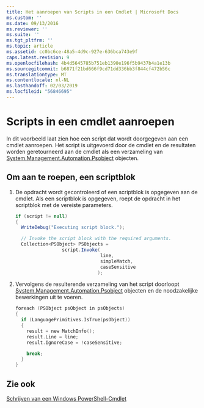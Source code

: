 ```yaml
---
title: Het aanroepen van Scripts in een Cmdlet | Microsoft Docs
ms.custom: ''
ms.date: 09/13/2016
ms.reviewer: ''
ms.suite: ''
ms.tgt_pltfrm: ''
ms.topic: article
ms.assetid: cc0bc6ce-48a5-4d9c-927e-636bca743e9f
caps.latest.revision: 9
ms.openlocfilehash: 4b4d5645785b751eb1390e196f5b9437b4a1e13b
ms.sourcegitcommit: b6871f21bd666f9cd71dd336bb3f844cf472b56c
ms.translationtype: MT
ms.contentlocale: nl-NL
ms.lasthandoff: 02/03/2019
ms.locfileid: "56846695"
---
```

# <a name="how-to-invoke-scripts-within-a-cmdlet"></a>Scripts in een cmdlet aanroepen

In dit voorbeeld laat zien hoe een script dat wordt doorgegeven aan een cmdlet aanroepen. Het script is uitgevoerd door de cmdlet en de resultaten worden geretourneerd aan de cmdlet als een verzameling van [System.Management.Automation.Psobject](/dotnet/api/System.Management.Automation.PSObject) objecten.

## <a name="to-invoke-a-script-block"></a>Om aan te roepen, een scriptblok

1. De opdracht wordt gecontroleerd of een scriptblok is opgegeven aan de cmdlet. Als een scriptblok is opgegeven, roept de opdracht in het scriptblok met de vereiste parameters.

    ```csharp
    if (script != null)
    {
      WriteDebug("Executing script block.");

      // Invoke the script block with the required arguments.
      Collection<PSObject> PSObjects =
                     script.Invoke(
                                   line,
                                   simpleMatch,
                                   caseSensitive
                                  );
    ```

2. Vervolgens de resulterende verzameling van het script doorloopt [System.Management.Automation.Psobject](/dotnet/api/System.Management.Automation.PSObject) objecten en de noodzakelijke bewerkingen uit te voeren.

    ```c
    foreach (PSObject psObject in psObjects)
    {
      if (LanguagePrimitives.IsTrue(psObject))
      {
        result = new MatchInfo();
        result.Line = line;
        result.IgnoreCase = !caseSensitive;

        break;
      }
    }

    ```

## <a name="see-also"></a>Zie ook

[Schrijven van een Windows PowerShell-Cmdlet](./writing-a-windows-powershell-cmdlet.md)
